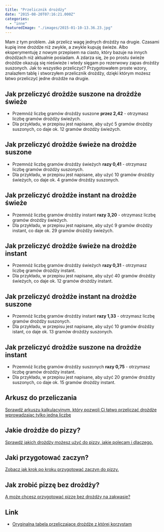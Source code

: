 ```yaml
---
title: "Przelicznik drożdży"
date: "2015-08-20T07:16:21.000Z"
categories: 
  - "inne"
featuredImage: "./images/2015-01-10-13.36.23.jpg"
---
```


Mam z tym problem. Jak przelicz wagę jednych drożdży na drugie. Czasami kupię inne drożdże niż zwykle, a zwykle kupuję świeże. Albo eksperymentuję z nowym przepisem na ciasto, który bazuje na innych drożdżach niż aktualnie posiadam. A zdarza się, że po prostu świeże drożdże okazują się nieświeże i wtedy sięgam po rezerwowy zapas drożdży suszonych. Jak to wszystko przeliczyć? Przygotowałem proste wzory, znalazłem tablę i stworzyłem przelicznik drożdży, dzięki którym możesz łatwo przeliczyć jedne drożdże na drugie.

## Jak przeliczyć drożdże suszone na drożdże świeże

- Przemnóż liczbę gramów drożdży suszone **przez 2,42** - otrzymasz liczbę gramów drożdży świeżych.
- Dla przykładu, w przepisu jest napisane, aby użyć 5 gramów drożdży suszonych, co daje ok. 12 gramów drożdży świeżych.

## Jak przeliczyć drożdże świeże na drożdże suszone

- Przemnóż liczbę gramów drożdży świeżych **razy 0,41** - otrzymasz liczbę gramów drożdży suszonych.
- Dla przykładu, w przepisu jest napisane, aby użyć 10 gramów drożdży świeżych, co daje ok. 4 gramów drożdży suszonych.

## Jak przeliczyć drożdże instant na drożdże świeże

- Przemnóż liczbę gramów drożdży instant **razy 3,20** - otrzymasz liczbę gramów drożdży świeżych.
- Dla przykładu, w przepisu jest napisane, aby użyć 9 gramów drożdży instant, co daje ok. 29 gramów drożdży świeżych.

## Jak przeliczyć drożdże świeże na drożdże instant

- Przemnóż liczbę gramów drożdży świeżych **razy 0,31** - otrzymasz liczbę gramów drożdży instant.
- Dla przykładu, w przepisu jest napisane, aby użyć 40 gramów drożdży świeżych, co daje ok. 12 gramów drożdży instant.

## Jak przeliczyć drożdże instant na drożdże suszone

- Przemnóż liczbę gramów drożdży instant **razy 1,33** - otrzymasz liczbę gramów drożdży suszonych.
- Dla przykładu, w przepisu jest napisane, aby użyć 10 gramów drożdży istant, co daje ok. 13 gramów drożdży suszonych.

## Jak przeliczyć drożdże suszone na drożdże instant

- Przemnóż liczbę gramów drożdży suszonych **razy 0,75** - otrzymasz liczbę gramów drożdży instant.
- Dla przykładu, w przepisu jest napisane, aby użyć 20 gramów drożdży suszonych, co daje ok. 15 gramów drożdży instant.

## Arkusz do przeliczania

<a href="/przelicznik-drozdzy-arkusz">Sprawdź&nbsp;arkuszu kalkulacyjnym, który pozwoli Ci łatwo przeliczać drożdże wprowadzając tylko jedną liczbę</a>

## Jakie drożdże do pizzy?

<a href="/drozdze/">Sprawdź jakich drożdży możesz użyć do pizzy, jakie polecam i dlaczego.</a>

## Jaki przygotować zaczyn?

<a href="/jak-zrobic-zaczyn-drozdzowy-pizzy/">Zobacz jak krok po kroku przygotować zaczyn do pizzy.</a>

## Jak zrobić pizzę bez drożdży?

<a href="/pizza-na-zakwasie-bez-drozdzy/">A może chcesz przygotować pizzę bez drożdży na zakwasie?</a>

## Link

- [Oryginalna tabela przeliczające drożdże z której korzystam](http://www.theartisan.net/convert_yeast_two.htm)
